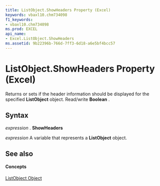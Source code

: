 ```yaml
---
title: ListObject.ShowHeaders Property (Excel)
keywords: vbaxl10.chm734098
f1_keywords:
- vbaxl10.chm734098
ms.prod: EXCEL
api_name:
- Excel.ListObject.ShowHeaders
ms.assetid: 9b22396b-766d-7ff3-6d18-a6e5bf4bcc57
---
```



# ListObject.ShowHeaders Property (Excel)

Returns or sets if the header information should be displayed for the specified  **ListObject** object. Read/write **Boolean** .


## Syntax

 _expression_ . **ShowHeaders**

 _expression_ A variable that represents a **ListObject** object.


## See also


#### Concepts


[ListObject Object](listobject-object-excel.md)

